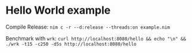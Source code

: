 # Hello World example
Compile Release:
`nim c -r --d:release --threads:on example.nim` 

Benchmark with `wrk`:
`curl http://localhost:8080/hello && echo "\n" && ./wrk -t15 -c250 -d5s http://localhost:8080/hello`
